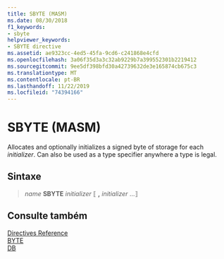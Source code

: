 ```yaml
---
title: SBYTE (MASM)
ms.date: 08/30/2018
f1_keywords:
- sbyte
helpviewer_keywords:
- SBYTE directive
ms.assetid: ae9323cc-4ed5-45fa-9cd6-c241868e4cfd
ms.openlocfilehash: 3a06f35d3a3c32ab9229b7a399552301b2219412
ms.sourcegitcommit: 9ee5df398bfd30a42739632de3e165874cb675c3
ms.translationtype: MT
ms.contentlocale: pt-BR
ms.lasthandoff: 11/22/2019
ms.locfileid: "74394166"
---
```

# <a name="sbyte-masm"></a>SBYTE (MASM)

Allocates and optionally initializes a signed byte of storage for each *initializer*. Can also be used as a type specifier anywhere a type is legal.

## <a name="syntax"></a>Sintaxe

> *name*  **SBYTE** *initializer* ⟦ __,__ *initializer* ...⟧

## <a name="see-also"></a>Consulte também

[Directives Reference](../../assembler/masm/directives-reference.md)\
[BYTE](../../assembler/masm/byte-masm.md)\
[DB](../../assembler/masm/db.md)
